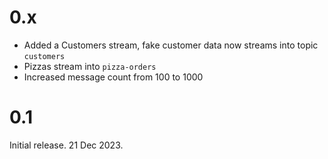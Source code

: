 

# 0.x
- Added a Customers stream, fake customer data now streams into topic `customers`
- Pizzas stream into `pizza-orders`
- Increased message count from 100 to 1000

# 0.1
Initial release. 21 Dec 2023.